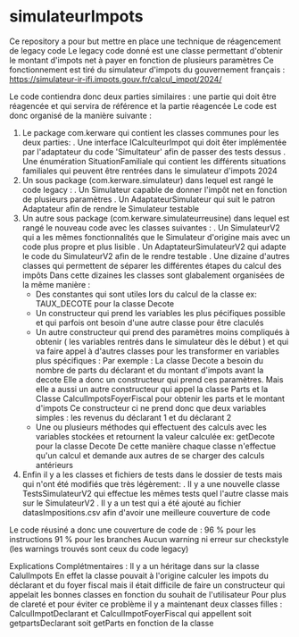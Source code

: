 # simulateurImpots

Ce repository a pour but mettre en place une technique de réagencement de legacy code
Le legacy code donné est une classe permettant d'obtenir le montant d'impots net à payer en fonction de plusieurs paramètres
Ce fonctionnement est tiré du simulateur d'impots du gouvernement français : https://simulateur-ir-ifi.impots.gouv.fr/calcul_impot/2024/

Le code contiendra donc deux parties similaires : une partie qui doit être réagencée et qui servira de référence et la partie réagencée
Le code est donc organisé de la manière suivante :
  1. Le package com.kerware qui contient les classes communes pour les deux parties:
    . Une interface ICalculteurImpot qui doit êter implémentée par l'adaptateur du code 'Simultateur' afin de passer des tests dessus
    . Une énumération SituationFamiliale qui contient les différents situations familiales qui peuvent être rentrées dans le simulateur d'impots 2024 
  2. Un sous package (com.kerware.simulateur) dans lequel est rangé le code legacy :
    . Un Simulateur capable de donner l'impôt net en fonction de plusieurs paramètres
    . Un AdaptateurSimulateur qui suit le patron Adaptateur afin de rendre le Simulateur testable
  3. Un autre sous package (com.kerware.simulateurreusine) dans lequel est rangé le nouveau code avec les classes suivantes :
    . Un SimulateurV2 qui a les mêmes fonctionnalités que le Simulateur d'origine mais avec un code plus propre et plus lisible
    . Un AdaptateurSimulateurV2 qui adapte le code du SimulateurV2 afin de le rendre testable
    . Une dizaine d'autres classes qui permettent de séparer les différentes étapes du calcul des impôts
      Dans cette dizaines les classes sont glabalement organisées de la même manière :
       - Des constantes qui sont utiles lors du calcul de la classe ex: TAUX_DECOTE pour la classe Decote
       - Un constructeur qui prend les variables les plus pécifiques possible et qui parfois ont besoin d'une autre classe pour être claculés
       - Un autre constructeur qui prend des paramètres moins compliqués à obtenir ( les variables rentrés dans le simulateur dès le début )
         et qui va faire appel à d'autres classes pour les transformer en variables plus spécifiques :
           Par exemple : La classe Decote a besoin du nombre de parts du déclarant et du montant d'impots avant la decote
                         Elle a donc un constructeur qui prend ces paramètres.
                         Mais elle a aussi un autre constructeur qui appel la classe Parts et la Classe CalculImpotsFoyerFiscal pour obtenir les parts et le montant d'impots
                         Ce constructeur ci ne prend donc que deux variables simples : les revenus du déclarant 1 et du déclarant 2
      - Une ou plusieurs méthodes qui effectuent des calculs avec les variables stockées et retournent la valeur calculée ex: getDecote pour la classe Decote
     De cette manière chaque classe n'effectue qu'un calcul et demande aux autres de se charger des calculs antérieurs
  4. Enfin il y a les classes et fichiers de tests dans le dossier de tests mais qui n'ont été modifiés que très légèrement:
     . Il y a une nouvelle classe TestsSimulateurV2 qui effectue les mêmes tests quel l'autre classe mais sur le SimulateurV2
     . Il y a un test qui a été ajouté au fichier datasImpositions.csv afin d'avoir une meilleure couverture de code

Le code réusiné a donc une couverture de code de :
  96 % pour les instructions
  91 % pour les branches
Aucun warning ni erreur sur checkstyle (les warnings trouvés sont ceux du code legacy)


Explications Complétmentaires : 
Il y a un héritage dans sur la classe CalulImpots
En effet la classe pouvait à l'origine calculer les impots du déclarant et du foyer fiscal mais il était difficile de faire un constructeur qui appelait les bonnes classes en fonction du souhait de l'utilisateur
Pour plus de clareté et pour éviter ce problème il y a maintenant deux classes filles : CalculImpotDeclarant et CalculImpotFoyerFiscal qui appellent soit getpartsDeclarant soit getParts en fonction de la classe
       
  
